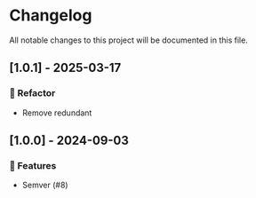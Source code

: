 # Changelog

All notable changes to this project will be documented in this file.

## [1.0.1] - 2025-03-17

### 🚜 Refactor

- Remove redundant

## [1.0.0] - 2024-09-03

### 🚀 Features

- Semver (#8)

<!-- generated by git-cliff -->
